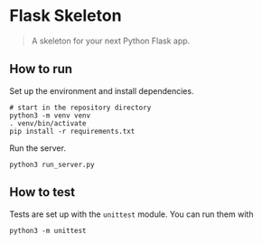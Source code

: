 # Flask Skeleton

> A skeleton for your next Python Flask app.

## How to run

Set up the environment and install dependencies.
```
# start in the repository directory
python3 -m venv venv
. venv/bin/activate
pip install -r requirements.txt
```

Run the server.
```
python3 run_server.py
```

## How to test

Tests are set up with the `unittest` module. You can run them with
```
python3 -m unittest
```
